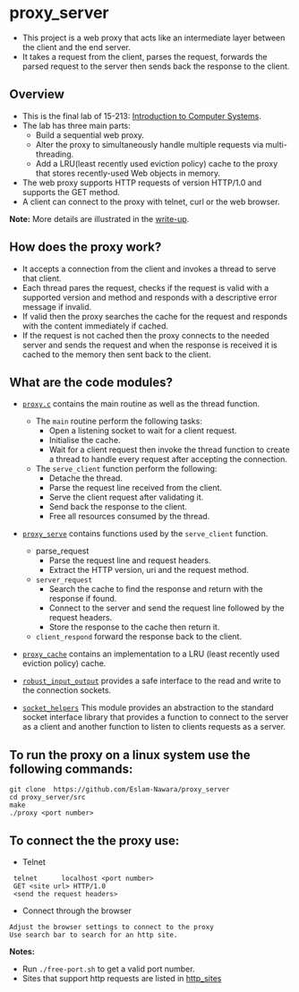 # proxy_server
- This project is a web proxy that acts like an intermediate layer between the client and the end server.
- It takes a request from the client, parses the request, forwards the parsed request to the server then sends back the response to the client.
## Overview
- This is the final lab of 15-213: [Introduction to Computer Systems](https://www.cs.cmu.edu/afs/cs.cmu.edu/academic/class/15213-f15/www/index.html).
- The lab has three main parts:
  - Build a sequential web proxy.
  - Alter the proxy to simultaneously handle multiple requests via multi-threading.
  - Add a LRU(least recently used eviction policy) cache to the proxy that stores recently-used Web objects in
memory.
- The web proxy supports HTTP requests of version HTTP/1.0 and supports the GET method.
- A client can connect to the proxy with telnet, curl or the web browser.

**Note:** More details are illustrated in the [write-up](https://github.com/Eslam-Nawara/proxy_server/blob/main/writeup.pdf).


## How does the proxy work?
- It accepts a connection from the client and invokes a thread to serve that client.
- Each thread pares the request, checks if the request is valid with a supported version and method and responds with a descriptive error message if invalid.
- If valid then the proxy searches the cache for the request and responds with the content immediately if cached.
- If the request is not cached then the proxy connects to the needed server and sends the request and when the response is received it is cached to the memory then sent back to the client.

## What are the code modules?
- [`proxy.c`](https://github.com/Eslam-Nawara/proxy_server/blob/main/src/proxy.c) contains the main routine as well as the thread function.
  - The `main` routine perform the following tasks:
    - Open a listening socket to wait for a client request.
    - Initialise the cache.
    - Wait for a client request then invoke the thread function to create a thread to handle every request after accepting the connection.
  - The `serve_client` function perform the following:
    - Detache the thread.
    - Parse the request line received from the client.
    - Serve the client request after validating it.
    - Send back the response to the client.
    - Free all resources consumed by the thread.
    
- [`proxy_serve`](https://github.com/Eslam-Nawara/proxy_server/tree/main/src/proxy_serve) contains functions used by the `serve_client` function.
  - parse_request
    - Parse the request line and request headers.
    - Extract the HTTP version, uri and the request method.
  - `server_request`
    -  Search the cache to find the response and return with the response if found.
    - Connect to the server and send the request line followed by the request headers.
     - Store the response to the cache then return it.
  - `client_respond` forward the response back to the client.
 
- [`proxy_cache`](https://github.com/Eslam-Nawara/proxy_server/tree/main/src/proxy_cache) contains an implementation to a LRU (least recently used eviction policy) cache.

- [`robust_input_output`](https://github.com/Eslam-Nawara/proxy_server/tree/main/src/robust_input_output) provides a safe interface to the read and write to the connection sockets.

- [`socket_helpers`](https://github.com/Eslam-Nawara/proxy_server/tree/main/src/socket_helpers) This module provides an abstraction to the standard socket interface library that provides a function to connect to the server as a client and another function to listen to clients requests as a server.

## To run the proxy on a linux system use the following commands:
```
git clone  https://github.com/Eslam-Nawara/proxy_server
cd proxy_server/src
make  
./proxy <port number>
```

## To connect the the proxy use:
- Telnet  
```
 telnet      localhost <port number>  
 GET <site url> HTTP/1.0 
 <send the request headers>  
 ```
- Connect through the browser  
```
Adjust the browser settings to connect to the proxy  
Use search bar to search for an http site.
```  
**Notes:**
- Run `./free-port.sh` to get a valid port number.
- Sites that support http requests are listed in [http_sites](https://github.com/Eslam-Nawara/proxy_server/blob/main/http_sites)
